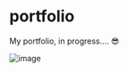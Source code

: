 # portfolio
My portfolio, in progress.... 😎

![image](https://user-images.githubusercontent.com/69781012/210923569-7b9ee086-98fb-4507-b177-47a842cf5cf6.png)
